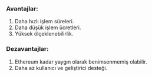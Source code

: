 ### Avantajlar:

1. Daha hızlı işlem süreleri.
2. Daha düşük işlem ücretleri.
3. Yüksek ölçeklenebilirlik.
### Dezavantajlar:
1. Ethereum kadar yaygın olarak benimsenmemiş olabilir.
2. Daha az kullanıcı ve geliştirici desteği.
